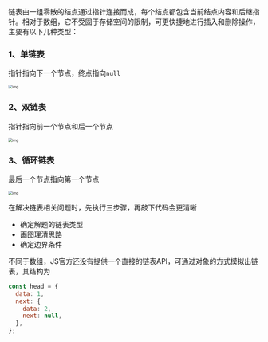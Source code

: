 链表由一组零散的结点通过指针连接而成，每个结点都包含当前结点内容和后继指针。相对于数组，它不受固于存储空间的限制，可更快捷地进行插入和删除操作，主要有以下几种类型：

### 1、单链表

指针指向下一个节点，终点指向`null`

<img src="https://oscimg.oschina.net/oscnet/up-f0c7ddb446cd144b8481f4f13e2f33c9830.png" alt="img" style="zoom:50%;" />



### 2、双链表

指针指向前一个节点和后一个节点

<img src="https://oscimg.oschina.net/oscnet/up-9bd0739f5250d489733111bfb4a4ebcee0e.png" alt="img" style="zoom:50%;" />



### 3、循环链表

最后一个节点指向第一个节点

<img src="https://oscimg.oschina.net/oscnet/up-dd6a230ba9b64812363fd5e8519c99087d8.png" alt="img" style="zoom:50%;" />



在解决链表相关问题时，先执行三步骤，再敲下代码会更清晰

- 确定解题的链表类型
- 画图理清思路
- 确定边界条件



不同于数组，JS官方还没有提供一个直接的链表API，可通过对象的方式模拟出链表，其结构为

```javascript
const head = {
  data: 1,
  next: {
    data: 2,
    next: null,
  },
};
```